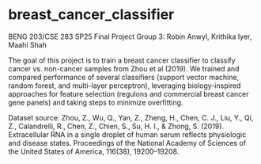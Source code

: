 # breast_cancer_classifier
BENG 203/CSE 283 SP25 Final Project
Group 3: Robin Anwyl, Krithika Iyer, Maahi Shah

The goal of this project is to train a breast cancer classifier to classify cancer vs. non-cancer samples from Zhou et al (2019). We trained and compared performance of several classifiers (support vector machine, random forest, and multi-layer perceptron), leveraging biology-inspired approaches for feature selection (regulons and commercial breast cancer gene panels) and taking steps to minimize overfitting.

Dataset source: Zhou, Z., Wu, Q., Yan, Z., Zheng, H., Chen, C. J., Liu, Y., Qi, Z., Calandrelli, R., Chen, Z., Chien, S., Su, H. I., & Zhong, S. (2019). Extracellular RNA in a single droplet of human serum reflects physiologic and disease states. Proceedings of the National Academy of Sciences of the United States of America, 116(38), 19200–19208.
